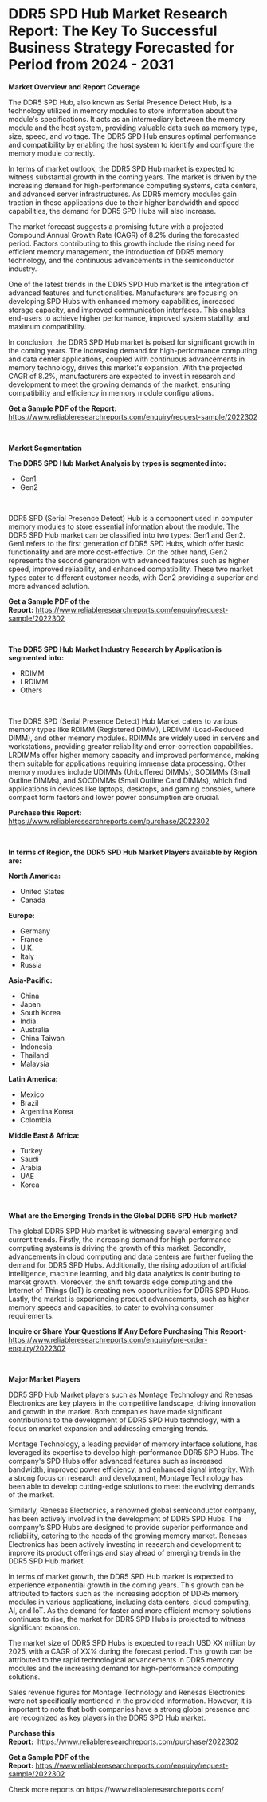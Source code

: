 <p><h1>DDR5 SPD Hub Market Research Report: The Key To Successful Business Strategy Forecasted for Period from 2024 - 2031</h1></p><p><strong>Market Overview and Report Coverage</strong></p>
<p><p>The DDR5 SPD Hub, also known as Serial Presence Detect Hub, is a technology utilized in memory modules to store information about the module's specifications. It acts as an intermediary between the memory module and the host system, providing valuable data such as memory type, size, speed, and voltage. The DDR5 SPD Hub ensures optimal performance and compatibility by enabling the host system to identify and configure the memory module correctly.</p><p>In terms of market outlook, the DDR5 SPD Hub market is expected to witness substantial growth in the coming years. The market is driven by the increasing demand for high-performance computing systems, data centers, and advanced server infrastructures. As DDR5 memory modules gain traction in these applications due to their higher bandwidth and speed capabilities, the demand for DDR5 SPD Hubs will also increase.</p><p>The market forecast suggests a promising future with a projected Compound Annual Growth Rate (CAGR) of 8.2% during the forecasted period. Factors contributing to this growth include the rising need for efficient memory management, the introduction of DDR5 memory technology, and the continuous advancements in the semiconductor industry.</p><p>One of the latest trends in the DDR5 SPD Hub market is the integration of advanced features and functionalities. Manufacturers are focusing on developing SPD Hubs with enhanced memory capabilities, increased storage capacity, and improved communication interfaces. This enables end-users to achieve higher performance, improved system stability, and maximum compatibility.</p><p>In conclusion, the DDR5 SPD Hub market is poised for significant growth in the coming years. The increasing demand for high-performance computing and data center applications, coupled with continuous advancements in memory technology, drives this market's expansion. With the projected CAGR of 8.2%, manufacturers are expected to invest in research and development to meet the growing demands of the market, ensuring compatibility and efficiency in memory module configurations.</p></p>
<p><strong>Get a Sample PDF of the Report:</strong> <a href="https://www.reliableresearchreports.com/enquiry/request-sample/2022302">https://www.reliableresearchreports.com/enquiry/request-sample/2022302</a></p>
<p>&nbsp;</p>
<p><strong>Market Segmentation</strong></p>
<p><strong>The DDR5 SPD Hub Market Analysis by types is segmented into:</strong></p>
<p><ul><li>Gen1</li><li>Gen2</li></ul></p>
<p>&nbsp;</p>
<p><p>DDR5 SPD (Serial Presence Detect) Hub is a component used in computer memory modules to store essential information about the module. The DDR5 SPD Hub market can be classified into two types: Gen1 and Gen2. Gen1 refers to the first generation of DDR5 SPD Hubs, which offer basic functionality and are more cost-effective. On the other hand, Gen2 represents the second generation with advanced features such as higher speed, improved reliability, and enhanced compatibility. These two market types cater to different customer needs, with Gen2 providing a superior and more advanced solution.</p></p>
<p><strong>Get a Sample PDF of the Report:</strong>&nbsp;<a href="https://www.reliableresearchreports.com/enquiry/request-sample/2022302">https://www.reliableresearchreports.com/enquiry/request-sample/2022302</a></p>
<p>&nbsp;</p>
<p><strong>The DDR5 SPD Hub Market Industry Research by Application is segmented into:</strong></p>
<p><ul><li>RDIMM</li><li>LRDIMM</li><li>Others</li></ul></p>
<p>&nbsp;</p>
<p><p>The DDR5 SPD (Serial Presence Detect) Hub Market caters to various memory types like RDIMM (Registered DIMM), LRDIMM (Load-Reduced DIMM), and other memory modules. RDIMMs are widely used in servers and workstations, providing greater reliability and error-correction capabilities. LRDIMMs offer higher memory capacity and improved performance, making them suitable for applications requiring immense data processing. Other memory modules include UDIMMs (Unbuffered DIMMs), SODIMMs (Small Outline DIMMs), and SOCDIMMs (Small Outline Card DIMMs), which find applications in devices like laptops, desktops, and gaming consoles, where compact form factors and lower power consumption are crucial.</p></p>
<p><strong>Purchase this Report:</strong>&nbsp; <a href="https://www.reliableresearchreports.com/purchase/2022302">https://www.reliableresearchreports.com/purchase/2022302</a></p>
<p>&nbsp;</p>
<p><strong>In terms of Region, the DDR5 SPD Hub Market Players available by Region are:</strong></p>
<p>
    <p> <strong> North America: </strong>
        <ul>
            <li>United States</li>
            <li>Canada</li>
        </ul>
        </p> 
    <p> <strong> Europe: </strong>
        <ul>
            <li>Germany</li>
            <li>France</li>
            <li>U.K.</li>
            <li>Italy</li>
            <li>Russia</li>
        </ul>
        </p> 
    <p> <strong> Asia-Pacific: </strong>
        <ul>
            <li>China</li>
            <li>Japan</li>
            <li>South Korea</li>
            <li>India</li>
            <li>Australia</li>
            <li>China Taiwan</li>
            <li>Indonesia</li>
            <li>Thailand</li>
            <li>Malaysia</li>
        </ul>
        </p> 
    <p> <strong> Latin America: </strong>
        <ul>
            <li>Mexico</li>
            <li>Brazil</li>
            <li>Argentina Korea</li>
            <li>Colombia</li>
        </ul>
        </p> 
    <p> <strong> Middle East & Africa: </strong>
        <ul>
            <li>Turkey</li>
            <li>Saudi</li>
            <li>Arabia</li>
            <li>UAE</li>
            <li>Korea</li>
        </ul>
    </p>
    </p>
<p>&nbsp;</p>
<p><strong>What are the Emerging Trends in the Global DDR5 SPD Hub market?</strong></p>
<p><p>The global DDR5 SPD Hub market is witnessing several emerging and current trends. Firstly, the increasing demand for high-performance computing systems is driving the growth of this market. Secondly, advancements in cloud computing and data centers are further fueling the demand for DDR5 SPD Hubs. Additionally, the rising adoption of artificial intelligence, machine learning, and big data analytics is contributing to market growth. Moreover, the shift towards edge computing and the Internet of Things (IoT) is creating new opportunities for DDR5 SPD Hubs. Lastly, the market is experiencing product advancements, such as higher memory speeds and capacities, to cater to evolving consumer requirements.</p></p>
<p><strong>Inquire or Share Your Questions If Any Before Purchasing This Report</strong>- <a href="https://www.reliableresearchreports.com/enquiry/pre-order-enquiry/2022302">https://www.reliableresearchreports.com/enquiry/pre-order-enquiry/2022302</a></p>
<p>&nbsp;</p>
<p><strong>Major Market Players</strong></p>
<p><p>DDR5 SPD Hub Market players such as Montage Technology and Renesas Electronics are key players in the competitive landscape, driving innovation and growth in the market. Both companies have made significant contributions to the development of DDR5 SPD Hub technology, with a focus on market expansion and addressing emerging trends.</p><p>Montage Technology, a leading provider of memory interface solutions, has leveraged its expertise to develop high-performance DDR5 SPD Hubs. The company's SPD Hubs offer advanced features such as increased bandwidth, improved power efficiency, and enhanced signal integrity. With a strong focus on research and development, Montage Technology has been able to develop cutting-edge solutions to meet the evolving demands of the market.</p><p>Similarly, Renesas Electronics, a renowned global semiconductor company, has been actively involved in the development of DDR5 SPD Hubs. The company's SPD Hubs are designed to provide superior performance and reliability, catering to the needs of the growing memory market. Renesas Electronics has been actively investing in research and development to improve its product offerings and stay ahead of emerging trends in the DDR5 SPD Hub market.</p><p>In terms of market growth, the DDR5 SPD Hub market is expected to experience exponential growth in the coming years. This growth can be attributed to factors such as the increasing adoption of DDR5 memory modules in various applications, including data centers, cloud computing, AI, and IoT. As the demand for faster and more efficient memory solutions continues to rise, the market for DDR5 SPD Hubs is projected to witness significant expansion.</p><p>The market size of DDR5 SPD Hubs is expected to reach USD XX million by 2025, with a CAGR of XX% during the forecast period. This growth can be attributed to the rapid technological advancements in DDR5 memory modules and the increasing demand for high-performance computing solutions.</p><p>Sales revenue figures for Montage Technology and Renesas Electronics were not specifically mentioned in the provided information. However, it is important to note that both companies have a strong global presence and are recognized as key players in the DDR5 SPD Hub market.</p></p>
<p><strong>Purchase this Report:</strong>&nbsp;&nbsp;<a href="https://www.reliableresearchreports.com/purchase/2022302">https://www.reliableresearchreports.com/purchase/2022302</a></p>
<p></p>
<p><strong>Get a Sample PDF of the Report:</strong>&nbsp;<a href="https://www.reliableresearchreports.com/enquiry/request-sample/2022302">https://www.reliableresearchreports.com/enquiry/request-sample/2022302</a></p>
<p>Check more reports on https://www.reliableresearchreports.com/</p>
